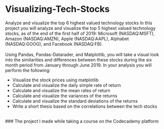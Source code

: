 # Visualizing-Tech-Stocks
Analyze and visualize the top 6 highest valued technology stocks
In this project you will analyze and visualize the top 5 highest valued technology stocks, as of the end of the first half of 2019: Microsoft (NASDAQ:MSFT), Amazon (NASDAQ:AMZN), Apple (NASDAQ:AAPL), Alphabet (NASDAQ:GOOG), and Facebook (NASDAQ:FB).
<br>
<br>
Using Pandas, Pandas-Datarader, and Matplotlib, you will take a visual look into the similarities and differences between these stocks during the six month period from January through June 2019. In your analysis you will perform the following:
* Visualize the stock prices using matplotlib
* Calculate and visualize the daily simple rate of return
* Calculate and visualize the mean rates of return
* Calculate and visualize the variances of the returns
* Calculate and visualize the standard deviations of the returns
* Write a short thesis based on the correlations between the tech stocks
<br>
### The project I made while taking a course on the Codecademy platform
